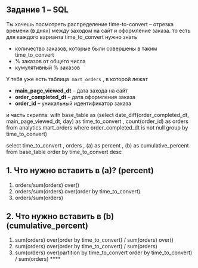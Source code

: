 ## Задание 1 – SQL

Ты хочешь посмотреть распределение time-to-convert – отрезка времени (в днях) между заходом на сайт и оформление заказа. 
то есть для каждого варианта time_to_convert нужно знать

- количество заказов, которые были совершены в таким time_to_convert
- % заказов от общего числа
- кумулятивный % заказов

У тебя уже есть таблица  `mart_orders` , в которой лежат 

- **main_page_viewed_dt** – дата захода на сайт
- **order_completed_dt** – дата оформления заказа
- **order_id** – уникальный идентификатор заказа

 и часть скрипта:
 with base_table as 
(select date_diff(order_completed_dt, main_page_viewed_dt, day) as time_to_convert
        , count(order_id) as orders
from analytics.mart_orders
where order_completed_dt is not null
group by time_to_convert)

select time_to_convert
        , orders
				, (a) as percent
				, (b) as cumulative_percent
from base_table
order by time_to_convert desc
## 1. Что нужно вставить в (a)? (percent)

1. orders/sum(orders) over() 
2. orders/sum(orders) over(order by time_to_convert) 
3. orders/sum(orders)

## 2. Что нужно вставить в (b) (cumulative_percent)

1. sum(orders) over(order by time_to_convert) / sum(orders) over()
2. sum(orders) over(order by time_to_convert) / sum(orders) 
3. sum(orders) over(partition by time_to_convert order by time_to_convert) / sum(orders) ****
